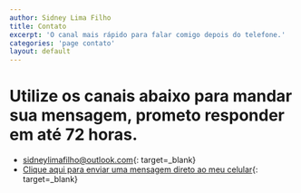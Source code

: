 ```yaml
---
author: Sidney Lima Filho
title: Contato
excerpt: 'O canal mais rápido para falar comigo depois do telefone.'
categories: 'page contato'
layout: default
---
```


Utilize os canais abaixo para mandar sua mensagem, prometo responder em até 72 horas.
=====================================================================================

+   <sidneylimafilho@outlook.com>{: target=_blank}
+   [Clique aqui para enviar uma mensagem direto ao meu celular](https://docs.google.com/spreadsheet/viewform?formkey=dEtLSzNWdXlnanJMdTN6WmtQb2VnMlE6MQ){: target=_blank}

